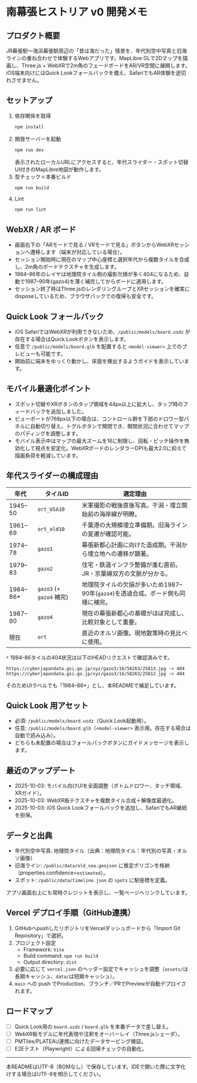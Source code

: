 # 南幕張ヒストリア v0 開発メモ

## プロダクト概要
JR幕張駅〜海浜幕張駅周辺の「昔は海だった」情景を、年代別空中写真と旧海ラインの重ね合わせで体験するWebアプリです。MapLibre GLで2Dマップを描画し、Three.js + WebXRで2m角のフェードボードをAR/VR空間に展開します。iOS端末向けにはQuick Lookフォールバックを備え、SafariでもAR体験を途切れさせません。

## セットアップ
1. 依存関係を取得
   ```bash
   npm install
   ```
2. 開発サーバーを起動
   ```bash
   npm run dev
   ```
   表示されたローカルURLにアクセスすると、年代スライダー・スポット切替UI付きのMapLibre地図が動作します。
3. 型チェック＋本番ビルド
   ```bash
   npm run build
   ```
4. Lint
   ```bash
   npm run lint
   ```

## WebXR / AR ボード
- 画面右下の「ARモードで見る / VRモードで見る」ボタンからWebXRセッションへ遷移します（端末が対応している場合）。
- セッション開始時に現在のマップ中心座標と選択年代から複数タイルを合成し、2m角のボードテクスチャを生成します。
- 1984–86年のレイヤは地理院タイル側の撮影欠損が多く404になるため、自動で1987–90年(gazo4)を薄く補完してからボードに適用します。
- セッション終了時はThree.jsのレンダリングループとXRセッションを確実にdisposeしているため、ブラウザバックでの復帰も安全です。

## Quick Look フォールバック
- iOS SafariではWebXRが利用できないため、`/public/models/board.usdz` が存在する場合はQuick Lookボタンを表示します。
- 任意で `/public/models/board.glb` を配置すると `<model-viewer>` 上でのプレビューも可能です。
- 開始前に端末をゆっくり動かし、床面を検出するようガイドを表示しています。

## モバイル最適化ポイント
- スポット切替やXRボタンのタップ領域を44px以上に拡大し、タップ時のフィードバックを追加しました。
- ビューポートが768px以下の場合は、コントロール群を下部のドロワー型パネルに自動切り替え。トグルボタンで開閉でき、開閉状況に合わせてマップのパディングを調整します。
- モバイル表示中はマップの最大ズームを16に制限し、回転・ピッチ操作を無効化して視点を安定化。WebXRボードのレンダラーDPIも最大2.0に抑えて描画負荷を軽減しています。

## 年代スライダーの構成理由
| 年代 | タイルID | 選定理由 |
|----|----|----|
| 1945–50 | `ort_USA10` | 米軍撮影の戦後直後写真。干潟・埋立開始前の海岸線が明瞭。 |
| 1961–69 | `ort_old10` | 千葉港の大規模埋立準備期。旧海ラインの変遷が確認可能。 |
| 1974–78 | `gazo1` | 幕張新都心計画に向けた造成期。干潟から埋立地への遷移が顕著。 |
| 1979–83 | `gazo2` | 住宅・鉄道インフラ整備が進む直前。JR・京葉線双方の文脈が分かる。 |
| 1984–86* | `gazo3` (+ `gazo4` 補完) | 地理院タイルの欠損が多いため1987–90年(`gazo4`)を透過合成。ボード側も同様に補完。 |
| 1987–90 | `gazo4` | 現在の幕張新都心の基礎がほぼ完成し、比較対象として重要。 |
| 現在 | `ort` | 直近のオルソ画像。現地散策時の見比べに使用。 |

`*` 1984–86タイルの404状況は以下のHEADリクエストで確認済みです。
```
https://cyberjapandata.gsi.go.jp/xyz/gazo3/16/58263/25813.jpg -> 404
https://cyberjapandata.gsi.go.jp/xyz/gazo3/16/58263/25812.jpg -> 404
```
そのためUIラベルでも「1984–86*」とし、本READMEで補足しています。

## Quick Look 用アセット
- 必須: `/public/models/board.usdz`（Quick Look起動用）。
- 任意: `/public/models/board.glb`（`<model-viewer>` 表示用。存在する場合は自動で読み込み）。
- どちらも未配置の場合はフォールバックボタンにガイドメッセージを表示します。

## 最近のアップデート
- 2025-10-03: モバイル向けUIを全面調整（ボトムドロワー、タッチ領域、XRガイド）。
- 2025-10-03: WebXR板テクスチャを複数タイル合成＋解像度最適化。
- 2025-10-03: iOS Quick Lookフォールバックを追加し、SafariでもAR継続を担保。

## データと出典
- 年代別空中写真: 地理院タイル（出典：地理院タイル｜年代別の写真・オルソ画像）
- 旧海ライン: `/public/data/old_sea.geojson` に推定ポリゴンを格納（properties.confidence=`estimated`）。
- スポット: `/public/data/timeline.json` の `spots` に駅座標を定義。

アプリ画面右上にも常時クレジットを表示し、一覧ページへリンクしています。

## Vercel デプロイ手順（GitHub連携）
1. GitHubへpushしたリポジトリをVercelダッシュボードから「Import Git Repository」で選択。
2. プロジェクト設定
   - Framework: `Vite`
   - Build command: `npm run build`
   - Output directory: `dist`
3. 必要に応じて `vercel.json` のヘッダー設定でキャッシュを調整（`assets/`は長期キャッシュ、`data/`は短期キャッシュ）。
4. `main` への push でProduction、ブランチ／PRでPreviewが自動デプロイされます。

## ロードマップ
- [ ] Quick Look用の `board.usdz` / `board.glb` を本番データで差し替え。
- [ ] WebXR板モデルに年代表現や注釈をオーバーレイ（Three.jsシェーダ）。
- [ ] PMTiles/PLATEAU連携に向けたデータサービング検証。
- [ ] E2Eテスト（Playwright）による回帰チェックの自動化。

---
本READMEはUTF-8（BOMなし）で保存しています。IDEで開いた際に文字化けする場合はUTF-8を明示してください。